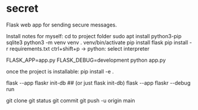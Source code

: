 # secret
Flask web app for sending secure messages.

Install notes for myself:
cd to project folder
sudo apt install python3-pip sqlite3
python3 -m venv venv
. venv/bin/activate
pip install flask
pip install -r requirements.txt
ctrl+shift+p -> python: select interpreter

FLASK_APP=app.py FLASK_DEBUG=development python app.py

once the project is installable: pip install -e .

flask --app flaskr init-db ## (or just flask init-db)
flask --app flaskr --debug run

git clone <url>
git status
git commit
git push -u origin main